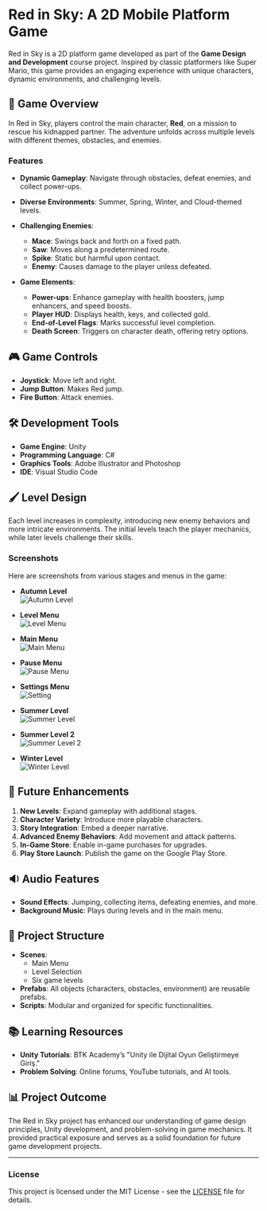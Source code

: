 # Red in Sky: A 2D Mobile Platform Game

Red in Sky is a 2D platform game developed as part of the **Game Design and Development** course project. Inspired by classic platformers like Super Mario, this game provides an engaging experience with unique characters, dynamic environments, and challenging levels.

## 🚀 **Game Overview**
In Red in Sky, players control the main character, **Red**, on a mission to rescue his kidnapped partner. The adventure unfolds across multiple levels with different themes, obstacles, and enemies.

### **Features**
- **Dynamic Gameplay**: Navigate through obstacles, defeat enemies, and collect power-ups.
- **Diverse Environments**: Summer, Spring, Winter, and Cloud-themed levels.
- **Challenging Enemies**:
  - **Mace**: Swings back and forth on a fixed path.
  - **Saw**: Moves along a predetermined route.
  - **Spike**: Static but harmful upon contact.
  - **Enemy**: Causes damage to the player unless defeated.

- **Game Elements**:
  - **Power-ups**: Enhance gameplay with health boosters, jump enhancers, and speed boosts.
  - **Player HUD**: Displays health, keys, and collected gold.
  - **End-of-Level Flags**: Marks successful level completion.
  - **Death Screen**: Triggers on character death, offering retry options.

## 🎮 **Game Controls**
- **Joystick**: Move left and right.
- **Jump Button**: Makes Red jump.
- **Fire Button**: Attack enemies.

## 🛠️ **Development Tools**
- **Game Engine**: Unity
- **Programming Language**: C#
- **Graphics Tools**: Adobe Illustrator and Photoshop
- **IDE**: Visual Studio Code

## 🖌️ **Level Design**
Each level increases in complexity, introducing new enemy behaviors and more intricate environments. The initial levels teach the player mechanics, while later levels challenge their skills.

### **Screenshots**
Here are screenshots from various stages and menus in the game:

- **Autumn Level**  
  ![Autumn Level](Assets/Autumn_Level.png)
  
- **Level Menu**  
  ![Level Menu](Assets/Level_Menu.png)
  
- **Main Menu**  
  ![Main Menu](Assets/Main_Menu.png)
  
- **Pause Menu**  
  ![Pause Menu](Assets/Pause_Menu.png)
  
- **Settings Menu**  
  ![Setting](Assets/Setting.png)
  
- **Summer Level**  
  ![Summer Level](Assets/Summer_Level.png)
  
- **Summer Level 2**  
  ![Summer Level 2](Assets/Summer_Level_2.png)
  
- **Winter Level**  
  ![Winter Level](Assets/Winter_Level.png)

## 🌟 **Future Enhancements**
1. **New Levels**: Expand gameplay with additional stages.
2. **Character Variety**: Introduce more playable characters.
3. **Story Integration**: Embed a deeper narrative.
4. **Advanced Enemy Behaviors**: Add movement and attack patterns.
5. **In-Game Store**: Enable in-game purchases for upgrades.
6. **Play Store Launch**: Publish the game on the Google Play Store.

## 🔉 **Audio Features**
- **Sound Effects**: Jumping, collecting items, defeating enemies, and more.
- **Background Music**: Plays during levels and in the main menu.

## 📂 **Project Structure**
- **Scenes**:
  - Main Menu
  - Level Selection
  - Six game levels
- **Prefabs**: All objects (characters, obstacles, environment) are reusable prefabs.
- **Scripts**: Modular and organized for specific functionalities.

## 📚 **Learning Resources**
- **Unity Tutorials**: BTK Academy’s "Unity ile Dijital Oyun Geliştirmeye Giriş."
- **Problem Solving**: Online forums, YouTube tutorials, and AI tools.

## 📊 **Project Outcome**
The Red in Sky project has enhanced our understanding of game design principles, Unity development, and problem-solving in game mechanics. It provided practical exposure and serves as a solid foundation for future game development projects.

---

### **License**
This project is licensed under the MIT License - see the [LICENSE](LICENSE) file for details.
